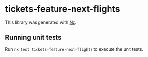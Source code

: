 # tickets-feature-next-flights

This library was generated with [Nx](https://nx.dev).

## Running unit tests

Run `nx test tickets-feature-next-flights` to execute the unit tests.
